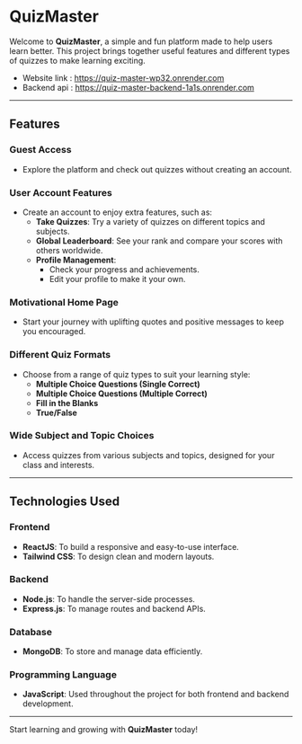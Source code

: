 # QuizMaster

Welcome to **QuizMaster**, a simple and fun platform made to help users learn better. This project brings together useful features and different types of quizzes to make learning exciting.

- Website link : https://quiz-master-wp32.onrender.com
- Backend api : https://quiz-master-backend-1a1s.onrender.com

---

## Features

### Guest Access

- Explore the platform and check out quizzes without creating an account.

### User Account Features

- Create an account to enjoy extra features, such as:
  - **Take Quizzes**: Try a variety of quizzes on different topics and subjects.
  - **Global Leaderboard**: See your rank and compare your scores with others worldwide.
  - **Profile Management**:
    - Check your progress and achievements.
    - Edit your profile to make it your own.

### Motivational Home Page

- Start your journey with uplifting quotes and positive messages to keep you encouraged.

### Different Quiz Formats

- Choose from a range of quiz types to suit your learning style:
  - **Multiple Choice Questions (Single Correct)**
  - **Multiple Choice Questions (Multiple Correct)**
  - **Fill in the Blanks**
  - **True/False**

### Wide Subject and Topic Choices

- Access quizzes from various subjects and topics, designed for your class and interests.

---

## Technologies Used

### Frontend

- **ReactJS**: To build a responsive and easy-to-use interface.
- **Tailwind CSS**: To design clean and modern layouts.

### Backend

- **Node.js**: To handle the server-side processes.
- **Express.js**: To manage routes and backend APIs.

### Database

- **MongoDB**: To store and manage data efficiently.

### Programming Language

- **JavaScript**: Used throughout the project for both frontend and backend development.

---

Start learning and growing with **QuizMaster** today!

